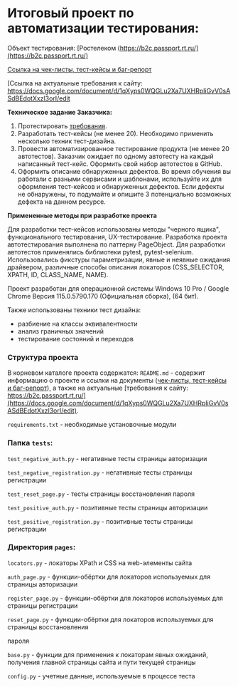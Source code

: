 

# Итоговый проект по автоматизации тестирования:
Объект тестирования: [Ростелеком (https://b2c.passport.rt.ru/](https://b2c.passport.rt.ru/)
 

[Ссылка на чек-листы, тест-кейсы и баг-репорт](https://drive.google.com/drive/folders/1kaAGCM5k25-agXwEFsVbPp2YUdnFu2uE?usp=sharing)

[Ссылка на актуальные требования к сайту: https://docs.google.com/document/d/1qXyps0WQGLu2Xa7UXHRpIiGvV0sASdBEdotXxzl3orI/edit


**Техническое задание Заказчика:**

1. Протестировать [требования](https://lms.skillfactory.ru/assets/courseware/v1/f78e146f0eb3ace247a28b07e66467de/asset-v1:SkillFactory+INTQAP+2022+type@asset+block/%D0%A2%D1%80%D0%B5%D0%B1%D0%BE%D0%B2%D0%B0%D0%BD%D0%B8%D1%8F_SSO_%D0%B4%D0%BB%D1%8F_%D1%82%D0%B5%D1%81%D1%82%D0%B8%D1%80%D0%BE%D0%B2%D0%B0%D0%BD%D0%B8%D1%8F_last.doc).
2. Разработать тест-кейсы (не менее 20). Необходимо применить несколько техник тест-дизайна.
3. Провести автоматизированное тестирование продукта (не менее 20 автотестов). 
   Заказчик ожидает по одному автотесту на каждый написанный тест-кейс. Оформить свой 
   набор автотестов в GitHub.
4. Оформить описание обнаруженных дефектов. 
   Во время обучения вы работали с разными сервисами и шаблонами, 
   используйте их для оформления тест-кейсов и обнаруженных дефектов. 
   Если дефекты не обнаружены, то подумайте и опишите 3 потенциально возможных дефекта 
   на данном ресурсе.

**Примененные методы при разработке проекта**

Для разработки тест-кейсов использованы методы "черного ящика", 
функционального тестирования, UX-тестирование. 
Разработка проекта автотестирования выполнена по паттерну PageObject. 
Для разработки автотестов применялись библиотеки pytest, pytest-selenium. 
Использовались фикстуры параметризации, явные и неявные ожидания драйвером, 
различные способы описания локаторов (СSS_SELECTOR, XPATH, ID, CLASS_NAME, 
NAME). 

Проект разработан для операционной системы Windows 10 Pro 
/ Google Chrome Версия 115.0.5790.170 (Официальная сборка), (64 бит).

Также использованы техники тест дизайна:
- разбиение на классы эквивалентности
- анализ граничных значений
- тестирование состояний и переходов


### Структура проекта

В корневом каталоге проекта содержатся:
`README.md` - содержит информацию о проекте и ссылки на документы 
([чек-листы, тест-кейсы и баг-репорт](https://drive.google.com/drive/folders/1kaAGCM5k25-agXwEFsVbPp2YUdnFu2uE?usp=sharing)), 
а также на актуальные [требования к сайту: https://b2c.passport.rt.ru/](https://docs.google.com/document/d/1qXyps0WQGLu2Xa7UXHRpIiGvV0sASdBEdotXxzl3orI/edit).

`requirements.txt` - необходимые установочные модули


### Папка `tests`: 
`test_negative_auth.py` - негативные тесты страницы авторизации

`test_negative_registration.py` - негативные тесты страницы регистрации

`test_reset_page.py` - тесты страницы восстановления пароля

`test_positive_auth.py` - позитивные тесты страницы авторизации

`test_positive_registration.py` - позитивные тесты страницы регистрации

### Директория `pages`: 

`locators.py` - локаторы XPath и CSS на web-элементы сайта

`auth_page.py` - функции-обёртки для локаторов используемых для страницы авторизации

`register_page.py` - функции-обёртки для локаторов используемых для страницы регистрации

`reset_page.py` - функции-обёртки для локаторов используемых для страницы восстановления

пароля

`base.py` - функции для применения к локаторам явных ожиданий, получения 
главной страницы сайта и пути текущей страницы


`config.py` - учетные данные, используемые в процессе теста
